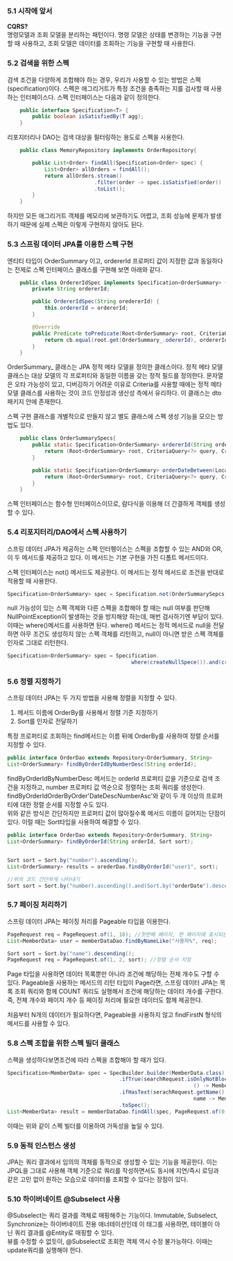   


### 5.1 시작에 앞서  
  
**CQRS?**  
명령모델과 조회 모델을 분리하는 패턴이다. 명령 모델은 상태를 변경하는 기능을 구현할 때 사용하고, 조회 모델은 데이터를 조회하는 기능을 구현할 때 사용한다.  
  


### 5.2 검색을 위한 스펙  
  
검색 조건을 다양하게 조합해야 하는 경우, 우리가 사용할 수 있는 방법은 스펙(specification)이다. 스펙은 애그리거트가 특정 조건을 충족하는 지를 검사할 때 사용하는 인터페이스다. 스펙 인터페이스는 다음과 같이 정의한다.  
```java
    public interface Specification<T> {
        public boolean isSatisfiedBy(T agg);
    }
```  
리포지터리나 DAO는 검색 대상을 필터링하는 용도로 스펙을 사용한다.  
```java
    public class MemoryRepository implements OrderRepository{

        public List<Order> findAll(Specification<Order> spec) {
            List<Order> allOrders = findAll();
            return allOrders.stream()
                            .filter(order -> spec.isSatisfied(order))
                            .toList();
        }
    }
```  
  
하지만 모든 애그리거트 객체를 메모리에 보관하기도 어렵고, 조회 성능에 문제가 발생하기 때문에 실제 스펙은 이렇게 구현하지 않아도 된다.  
  


### 5.3 스프링 데이터 JPA를 이용한 스펙 구현  
  
엔티티 타입이 OrderSummary 이고, ordererId 프로퍼티 값이 지정한 값과 동일하다는 전제로 스펙 인터페이스 클래스를 구현해 보면 아래와 같다.  
```java
    public class OrdererIdSpec implements Specification<OrderSummary> {
        private String ordererId;

        public OrdererIdSpec(String oredererId) {
            this.ordererId = ordererId;
        }

        @Override
        public Predicate toPredicate(Root<OrderSummary> root, CriteriaQuery<?> query, CriteriaBuilder cb) {
            return cb.equal(root.get(OrderSummary_.odererId), ordererId);
        }
    }
```  
OrderSummary_ 클래스는 JPA 정적 메타 모델을 정의한 클래스이다. 정적 메타 모델 클래스는 대상 모델의 각 프로퍼티와 동일한 이름을 갖는 정적 필드를 정의한다. 문자열은 오타 가능성이 있고, 디버깅하기 어려운 이유로 Criteria를 사용할 때에는 정적 메타 모델 클래스를 사용하는 것이 코드 안정성과 생산성 측에서 유리하다. 이 클래스는 dto 패키지 안에 존재한다.  
  
스펙 구현 클래스를 개별적으로 만들지 않고 별도 클래스에 스펙 생성 기능을 모으는 방법도 있다.  
```java
    public class OrderSummarySpecs{
        public static Specification<OrderSummary> ordererId(String ordereId) {
            return (Root<OrderSummary> root, CriteriaQuery<?> query, CriteriaBuilder cb) -> cb.equal(root.<String>get("ordererId"), odererId);
        }

        public static Specification<OrderSummary> orderDateBetween(LocalDate from, LocalDate to) {
            return (Root<OrderSummary> root, CriteriaQuery<?> query, CriteriaBuilder cb) -> cb.between(root.get(OrderSummary_.orderDate), from, to);
        }
    }
```
스펙 인터페이스는 함수형 인터페이스이므로, 람다식을 이용해 더 간결하게 객체를 생성할 수 있다.   
  


### 5.4 리포지터리/DAO에서 스펙 사용하기  
  
스프링 데이터 JPA가 제공하는 스펙 인터펭이스는 스펙을 조합할 수 있는 AND와 OR, 이 두 메서드를 제공하고 있다. 이 메서드는 기본 구현을 가진 디폴트 메서드이다.  
  
스펙 인터페이스는 not() 메서드도 제공한다. 이 메서드는 정적 메서드로 조건을 반대로 적용할 때 사용한다.  
```java
Specification<OrderSummary> spec = Specification.not(OrderSummarySepcs.orderId("user1"));
```  
  
null 가능성이 있는 스펙 객체와 다른 스펙을 조합해야 할 때는 null 여부를 판단해 NullPointException이 발생하는 것을 방지해양 하는데, 매번 검사하기엔 부담이 있다. 이때는  where()메서드를 사용하면 된다. where() 메서드는 정적 메서드로 null을 전달하면 아무 조건도 생성하지 않는 스펙 객체를 리턴하고, null이 아니면 받은 스펙 객체를 인자로 그대로 리턴한다.  
```java
Specification<OrderSummary> spec = Specification.
                                        where(createNullSpece()).and(createOtherSpec());
```  
  


### 5.6 정렬 지정하기  
  
스프링 데이터 JPA는 두 가지 방법을 사용해 정렬을 지정할 수 있다.  
1. 메서드 이름에 OrderBy를 사용해서 정렬 기준 지정하기  
2. Sort를 인자로 전달하기  
  
특정 프로퍼티로 조회하는 find메서드는 이름 뒤에 OrderBy를 사용하여 정렬 순서를 지정할 수 있다.  
```java
public interface OrderDao extends Repository<OrderSummary, String>
List<OrderSummary> findByOrderIdByNumberDesc(String orderId);
```

findByOrderIdByNumberDesc 메서드는 orderId 프로퍼티 값을 기준으로 검색 조건을 지정하고, number 프로퍼티 값 역순으로 정렬하는 조회 쿼리를 생성한다. findByOrderIdOrderByOrder'DateDescNumberAsc'와 같이 두 개 이상의 프로퍼티에 대한 정렬 순서를 지정할 수도 있다.  
위와 같은 방식은 간단하지만 프로퍼티 값이 많아질수록 메서드 이름이 길어지는 단점이 있다. 이럴 때는 Sort타입을 사용하여 해결할 수 있다.  
```java
public interface OrderDao extends Repository<OrderSummary, String>
List<OrderSummary> findByOrderId(String orderId, Sort sort);


Sort sort = Sort.by("number").ascending();
List<OrderSummary> results = orederDao.findByOrderId("user1", sort);

//위의 코드 간단하게 나타내기
Sort sort = Sort.by("number).ascending().and(Sort.by("orderDate").descending());  
```  
  


### 5.7 페이징 처리하기  

스프링 데이터 JPA는 페이징 처리를 Pageable 타입을 이용한다.  
```java
PageRequest req = PageRequest.of(1, 10); //첫번째 페이지, 한 페이지에 표시되는 개수
List<MemberData> user = memberDataDao.findByNameLike("사용자%", req);

Sort sort = Sort.by("name").descending(); 
PageRequest req = PageRequest.of(1, 2, sort); //정렬 순서 지정
``` 
Page 타입을 사용하면 데이터 목록뿐만 아니라 조건에 해당하는 전체 개수도 구할 수 있다. Pageable을 사용하는 메서드의 리턴 타입이 Page라면, 스프링 데이터 JPA는 목록 조회 쿼리와 함께 COUNT 쿼리도 실행해서 조건에 해당하는 데이터 개수를 구한다. 즉, 전체 개수와 페이지 개수 등 페이징 처리에 필요한 데이터도 함께 제공한다.  
  
처음부터 N개의 데이터가 필요하다면, Pageable을 사용하지 않고 findFirstN 형식의 메서드를 사용할 수 있다.  
  


### 5.8 스펙 조합을 위한 스펙 빌더 클래스    
  
스펙을 생성하다보면조건에 따라 스펙을 조합해야 할 때가 있다. 
```java
Specification<MemberData> spec = SpecBuilder.builder(MemberData.class)
                                    .ifTrue(searchRequest.isOnlyNotBlocked(), 
                                                            () -> MemberDataSpecs.nonBlocked())
                                    .ifHasText(serachRequest.getName(), 
                                                            name -> MemberDataSpecs.nameLike(searchRequest.getName()))
                                    .toSpec();
List<MemberData> result = memberDataDao.findAll(spec, PageRequest.of(0,5));                                    
```
이때는 위와 같이 스펙 빌더를 이용하여 가독성을 높일 수 있다.  
  


### 5.9 동적 인스턴스 생성  

JPA는 쿼리 결과에서 임의의 객체를 동적으로 생성할 수 있는 기능을 제공한다. 이는 JPQL을 그대로 사용해 객체 기준으로 쿼리를 작성하면서도 동시에 지연/즉시 로딩과 같은 고민 없이 원하는 모습으로 데이터를 조회할 수 있다는 장점이 있다.  
  


### 5.10 하이버네이트 @Subselect 사용  
  
@Subselect는 쿼리 결과를 객체로 매핑해주는 기능이다. Immutable, Subselect, Synchronize는 하이버네이트 전용 애너테이션인데 이 태그를 사용하면, 테이블이 아닌 쿼리 결과를 @Entity로 매핑할 수 있다.  
뷰를 수정할 수 없듯이, @Subselect로 조회한 객체 역시 수정 불가능하다. 이때는 update쿼리를 실행해야 한다. 
